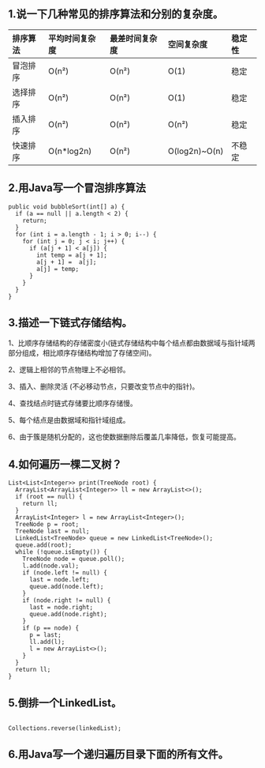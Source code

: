 ## 1.说一下几种常见的排序算法和分别的复杂度。

| 排序算法 | 平均时间复杂度 | 最差时间复杂度 | 空间复杂度 | 稳定性 |
| :--- | :--- | :--- | :--- | :--- |
| 冒泡排序 | O\(n²\) | O\(n²\) | O\(1\) | 稳定 |
| 选择排序 | O\(n²\) | O\(n²\) | O\(1\) | 稳定 |
| 插入排序 | O\(n²\) | O\(n²\) | O\(n²\) | 稳定 |
| 快速排序 | O\(n\*log2n\) | O\(n²\) | O\(log2n\)~O\(n\) | 不稳定 |

## 2.用Java写一个冒泡排序算法

```
public void bubbleSort(int[] a) {
  if (a == null || a.length < 2) {
    return;
  }
  for (int i = a.length - 1; i > 0; i--) {
    for (int j = 0; j < i; j++) {
      if (a[j + 1] < a[j]) {
        int temp = a[j + 1];
        a[j + 1] =  a[j];
        a[j] = temp;
      }
    }
  }
}
```

## 3.描述一下链式存储结构。

1、比顺序存储结构的存储密度小\(链式存储结构中每个结点都由数据域与指针域两部分组成，相比顺序存储结构增加了存储空间\)。

2、逻辑上相邻的节点物理上不必相邻。

3、插入、删除灵活 \(不必移动节点，只要改变节点中的指针\)。

4、查找结点时链式存储要比顺序存储慢。

5、每个结点是由数据域和指针域组成。

6、由于簇是随机分配的，这也使数据删除后覆盖几率降低，恢复可能提高。

## 4.如何遍历一棵二叉树？

```
List<List<Integer>> print(TreeNode root) {
  ArrayList<ArrayList<Integer>> ll = new ArrayList<>();
  if (root == null) {
    return ll;
  }
  ArrayList<Integer> l = new ArrayList<Integer>();
  TreeNode p = root;
  TreeNode last = null;
  LinkedList<TreeNode> queue = new LinkedList<TreeNode>();
  queue.add(root);
  while (!queue.isEmpty()) {
    TreeNode node = queue.poll();
    l.add(node.val);
    if (node.left != null) {
      last = node.left;
      queue.add(node.left);
    }
    if (node.right != null) {
      last = node.right;
      queue.add(node.right);
    }
    if (p == node) {
      p = last;
      ll.add(l);
      l = new ArrayList<>();
    }
  }
  return ll;
}
```

## 5.倒排一个LinkedList。

```
	
Collections.reverse(linkedList);

```

## 6.用Java写一个递归遍历目录下面的所有文件。



